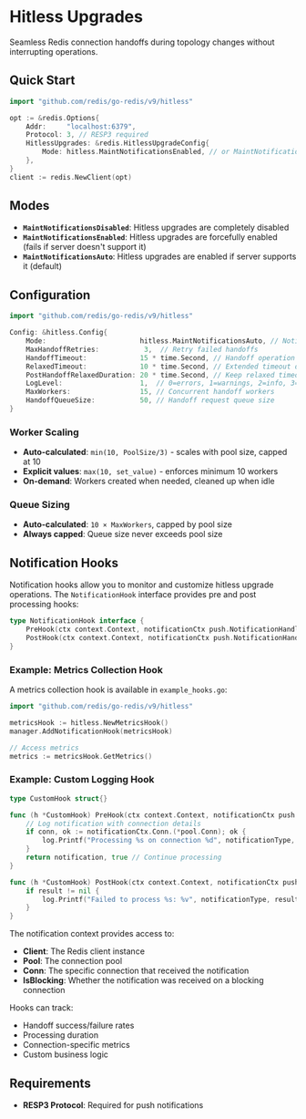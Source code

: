 # Hitless Upgrades

Seamless Redis connection handoffs during topology changes without interrupting operations.

## Quick Start

```go
import "github.com/redis/go-redis/v9/hitless"

opt := &redis.Options{
    Addr:     "localhost:6379",
    Protocol: 3, // RESP3 required
    HitlessUpgrades: &redis.HitlessUpgradeConfig{
        Mode: hitless.MaintNotificationsEnabled, // or MaintNotificationsAuto
    },
}
client := redis.NewClient(opt)
```

## Modes

- **`MaintNotificationsDisabled`**: Hitless upgrades are completely disabled
- **`MaintNotificationsEnabled`**: Hitless upgrades are forcefully enabled (fails if server doesn't support it)
- **`MaintNotificationsAuto`**: Hitless upgrades are enabled if server supports it (default)

## Configuration

```go
import "github.com/redis/go-redis/v9/hitless"

Config: &hitless.Config{
    Mode:                       hitless.MaintNotificationsAuto, // Notification mode
    MaxHandoffRetries:           3,  // Retry failed handoffs
    HandoffTimeout:             15 * time.Second, // Handoff operation timeout
    RelaxedTimeout:             10 * time.Second, // Extended timeout during migrations
    PostHandoffRelaxedDuration: 20 * time.Second, // Keep relaxed timeout after handoff
    LogLevel:                   1,  // 0=errors, 1=warnings, 2=info, 3=debug
    MaxWorkers:                 15, // Concurrent handoff workers
    HandoffQueueSize:           50, // Handoff request queue size
}
```

### Worker Scaling
- **Auto-calculated**: `min(10, PoolSize/3)` - scales with pool size, capped at 10
- **Explicit values**: `max(10, set_value)` - enforces minimum 10 workers
- **On-demand**: Workers created when needed, cleaned up when idle

### Queue Sizing
- **Auto-calculated**: `10 × MaxWorkers`, capped by pool size
- **Always capped**: Queue size never exceeds pool size

## Notification Hooks

Notification hooks allow you to monitor and customize hitless upgrade operations. The `NotificationHook` interface provides pre and post processing hooks:

```go
type NotificationHook interface {
    PreHook(ctx context.Context, notificationCtx push.NotificationHandlerContext, notificationType string, notification []interface{}) ([]interface{}, bool)
    PostHook(ctx context.Context, notificationCtx push.NotificationHandlerContext, notificationType string, notification []interface{}, result error)
}
```

### Example: Metrics Collection Hook

A metrics collection hook is available in `example_hooks.go`:

```go
import "github.com/redis/go-redis/v9/hitless"

metricsHook := hitless.NewMetricsHook()
manager.AddNotificationHook(metricsHook)

// Access metrics
metrics := metricsHook.GetMetrics()
```

### Example: Custom Logging Hook

```go
type CustomHook struct{}

func (h *CustomHook) PreHook(ctx context.Context, notificationCtx push.NotificationHandlerContext, notificationType string, notification []interface{}) ([]interface{}, bool) {
    // Log notification with connection details
    if conn, ok := notificationCtx.Conn.(*pool.Conn); ok {
        log.Printf("Processing %s on connection %d", notificationType, conn.GetID())
    }
    return notification, true // Continue processing
}

func (h *CustomHook) PostHook(ctx context.Context, notificationCtx push.NotificationHandlerContext, notificationType string, notification []interface{}, result error) {
    if result != nil {
        log.Printf("Failed to process %s: %v", notificationType, result)
    }
}
```

The notification context provides access to:
- **Client**: The Redis client instance
- **Pool**: The connection pool
- **Conn**: The specific connection that received the notification
- **IsBlocking**: Whether the notification was received on a blocking connection

Hooks can track:
- Handoff success/failure rates
- Processing duration
- Connection-specific metrics
- Custom business logic

## Requirements

- **RESP3 Protocol**: Required for push notifications
